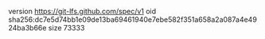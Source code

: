 version https://git-lfs.github.com/spec/v1
oid sha256:dc7e5d74bb1e09de13ba69461940e7ebe582f351a658a2a087a4e4924ba3b66e
size 73333
